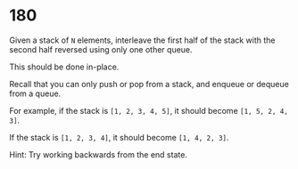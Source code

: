 [_metadata_:number]:-      "180"
[_metadata_:difficulty]:-  "Medium"
[_metadata_:asker]:-       "Google"
[_metadata_:tags]:-        "stack queue"

# 180

Given a stack of `N` elements, interleave the first half of the stack with the second half reversed using only one other queue.

This should be done in-place.

Recall that you can only push or pop from a stack, and enqueue or dequeue from a queue.

For example, if the stack is `[1, 2, 3, 4, 5]`, it should become `[1, 5, 2, 4, 3]`.

If the stack is `[1, 2, 3, 4]`, it should become `[1, 4, 2, 3]`.

Hint: Try working backwards from the end state.
